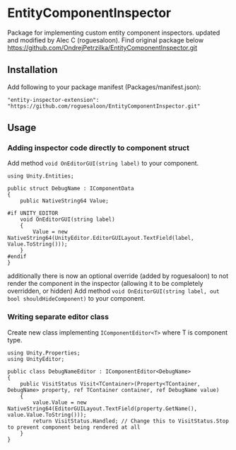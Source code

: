 # EntityComponentInspector
Package for implementing custom entity component inspectors. updated and modified by Alec C (roguesaloon). Find original package below https://github.com/OndrejPetrzilka/EntityComponentInspector.git

## Installation
Add following to your package manifest (Packages/manifest.json):

`"entity-inspector-extension": "https://github.com/roguesaloon/EntityComponentInspector.git"`

## Usage
### Adding inspector code directly to component struct

Add method `void OnEditorGUI(string label)` to your component.

```
using Unity.Entities;

public struct DebugName : IComponentData
{
    public NativeString64 Value;

#if UNITY_EDITOR
    void OnEditorGUI(string label)
    {
        Value = new NativeString64(UnityEditor.EditorGUILayout.TextField(label, Value.ToString()));
    }
#endif
}
```
additionally there is now an optional override (added by roguesaloon) to not render the component in the inspector (allowing it to be completely overridden, or hidden)
Add method `void OnEditorGUI(string label, out bool shouldHideComponent)` to your component.
  
### Writing separate editor class

Create new class implementing `IComponentEditor<T>` where T is component type.

```
using Unity.Properties;
using UnityEditor;

public class DebugNameEditor : IComponentEditor<DebugName>
{
    public VisitStatus Visit<TContainer>(Property<TContainer, DebugName> property, ref TContainer container, ref DebugName value)
    {
        value.Value = new NativeString64(EditorGUILayout.TextField(property.GetName(), value.Value.ToString()));
        return VisitStatus.Handled; // Change this to VisitStatus.Stop to prevent component being rendered at all
    }
}
```
